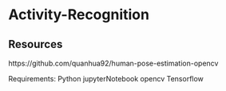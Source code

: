 # Activity-Recognition

<h2> Resources</h2>
https://github.com/quanhua92/human-pose-estimation-opencv

Requirements:
Python 
jupyterNotebook
opencv
Tensorflow

